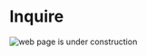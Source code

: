# Inquire

![web page is under construction](https://docimages.blob.core.chinacloudapi.cn/images/commingsoon20210514.jpg)
